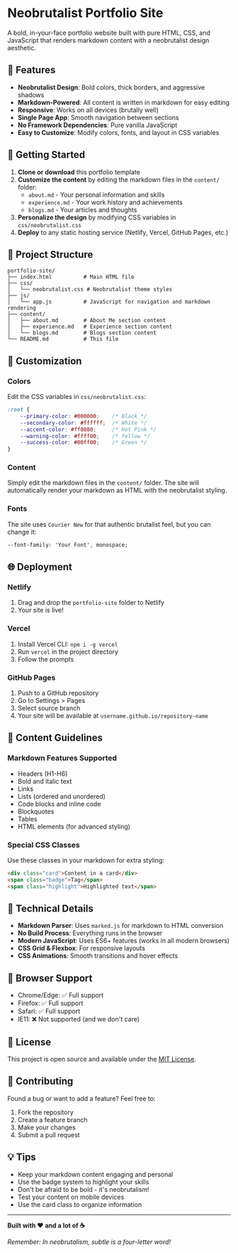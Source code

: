 # Neobrutalist Portfolio Site

A bold, in-your-face portfolio website built with pure HTML, CSS, and JavaScript that renders markdown content with a neobrutalist design aesthetic.

## 🎨 Features

- **Neobrutalist Design**: Bold colors, thick borders, and aggressive shadows
- **Markdown-Powered**: All content is written in markdown for easy editing
- **Responsive**: Works on all devices (brutally well)
- **Single Page App**: Smooth navigation between sections
- **No Framework Dependencies**: Pure vanilla JavaScript
- **Easy to Customize**: Modify colors, fonts, and layout in CSS variables

## 🚀 Getting Started

1. **Clone or download** this portfolio template
2. **Customize the content** by editing the markdown files in the `content/` folder:
   - `about.md` - Your personal information and skills
   - `experience.md` - Your work history and achievements
   - `blogs.md` - Your articles and thoughts
3. **Personalize the design** by modifying CSS variables in `css/neobrutalist.css`
4. **Deploy** to any static hosting service (Netlify, Vercel, GitHub Pages, etc.)

## 📁 Project Structure

```
portfolio-site/
├── index.html          # Main HTML file
├── css/
│   └── neobrutalist.css # Neobrutalist theme styles
├── js/
│   └── app.js          # JavaScript for navigation and markdown rendering
├── content/
│   ├── about.md        # About Me section content
│   ├── experience.md   # Experience section content
│   └── blogs.md        # Blogs section content
└── README.md           # This file
```

## 🎨 Customization

### Colors
Edit the CSS variables in `css/neobrutalist.css`:

```css
:root {
    --primary-color: #000000;    /* Black */
    --secondary-color: #ffffff;  /* White */
    --accent-color: #ff0080;     /* Hot Pink */
    --warning-color: #ffff00;    /* Yellow */
    --success-color: #00ff00;    /* Green */
}
```

### Content
Simply edit the markdown files in the `content/` folder. The site will automatically render your markdown as HTML with the neobrutalist styling.

### Fonts
The site uses `Courier New` for that authentic brutalist feel, but you can change it:

```css
--font-family: 'Your Font', monospace;
```

## 🌐 Deployment

### Netlify
1. Drag and drop the `portfolio-site` folder to Netlify
2. Your site is live!

### Vercel
1. Install Vercel CLI: `npm i -g vercel`
2. Run `vercel` in the project directory
3. Follow the prompts

### GitHub Pages
1. Push to a GitHub repository
2. Go to Settings > Pages
3. Select source branch
4. Your site will be available at `username.github.io/repository-name`

## 📝 Content Guidelines

### Markdown Features Supported
- Headers (H1-H6)
- Bold and italic text
- Links
- Lists (ordered and unordered)
- Code blocks and inline code
- Blockquotes
- Tables
- HTML elements (for advanced styling)

### Special CSS Classes
Use these classes in your markdown for extra styling:

```html
<div class="card">Content in a card</div>
<span class="badge">Tag</span>
<span class="highlight">Highlighted text</span>
```

## 🔧 Technical Details

- **Markdown Parser**: Uses `marked.js` for markdown to HTML conversion
- **No Build Process**: Everything runs in the browser
- **Modern JavaScript**: Uses ES6+ features (works in all modern browsers)
- **CSS Grid & Flexbox**: For responsive layouts
- **CSS Animations**: Smooth transitions and hover effects

## 🎯 Browser Support

- Chrome/Edge: ✅ Full support
- Firefox: ✅ Full support  
- Safari: ✅ Full support
- IE11: ❌ Not supported (and we don't care)

## 📄 License

This project is open source and available under the [MIT License](LICENSE).

## 🤝 Contributing

Found a bug or want to add a feature? Feel free to:
1. Fork the repository
2. Create a feature branch
3. Make your changes
4. Submit a pull request

## 💡 Tips

- Keep your markdown content engaging and personal
- Use the badge system to highlight your skills
- Don't be afraid to be bold - it's neobrutalism!
- Test your content on mobile devices
- Use the card class to organize information

---

**Built with ❤️ and a lot of ☕**

*Remember: In neobrutalism, subtle is a four-letter word!*